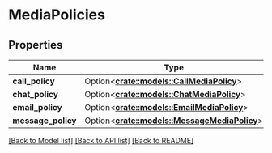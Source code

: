# MediaPolicies

## Properties

Name | Type | Description | Notes
------------ | ------------- | ------------- | -------------
**call_policy** | Option<[**crate::models::CallMediaPolicy**](CallMediaPolicy.md)> |  | [optional]
**chat_policy** | Option<[**crate::models::ChatMediaPolicy**](ChatMediaPolicy.md)> |  | [optional]
**email_policy** | Option<[**crate::models::EmailMediaPolicy**](EmailMediaPolicy.md)> |  | [optional]
**message_policy** | Option<[**crate::models::MessageMediaPolicy**](MessageMediaPolicy.md)> |  | [optional]

[[Back to Model list]](../README.md#documentation-for-models) [[Back to API list]](../README.md#documentation-for-api-endpoints) [[Back to README]](../README.md)


